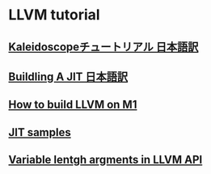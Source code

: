 # LLVM tutorial

## [Kaleidoscopeチュートリアル 日本語訳](./KaleidoscopeJP)

## [Buildling A JIT 日本語訳](./BuildingAJITJP)

## [How to build LLVM on M1](./M1)

## [JIT samples](./jit)

## [Variable lentgh argments in LLVM API](./va_list)